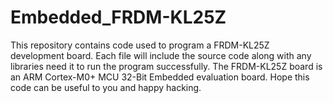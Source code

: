 # Embedded_FRDM-KL25Z
This repository contains code used to program a FRDM-KL25Z development board. 
Each file will include the source code along with any libraries need it to run the program successfully. 
The FRDM-KL25Z board is an ARM Cortex-M0+ MCU 32-Bit Embedded evaluation board. 
Hope this code can be useful to you and happy hacking. 
